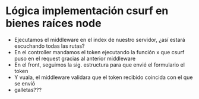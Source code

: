 # Lógica implementación csurf en bienes raíces node
- Ejecutamos el middleware en el index de nuestro servidor, ¿así estará escuchando todas las rutas?
- En el controller mandamos el token ejecutando la función x que csurf puso en el request gracias al anterior middleware
- En el front, seguimos la sig. estructura para que envié el formulario el token
- Y vuala, el middleware validara que el token recibido coincida con el que se envió
- galletas???
